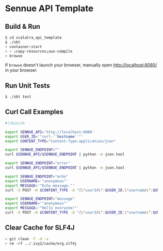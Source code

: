 # Sennue API Template #

## Build & Run ##

```sh
$ cd scalatra_api_template
$ ./sbt
> container:start
> ~ ;copy-resources;aux-compile
> browse
```

If `browse` doesn't launch your browser, manually open [http://localhost:8080/](http://localhost:8080/) in your browser.

## Run Unit Tests ##

```sh
$ ./sbt test
```

## Curl Call Examples ##

```sh
#!/bin/sh

export SENNUE_API='http://localhost:8080'
export USER_ID='"curl-'`hostname`'"'
export CONTENT_TYPE="Content-Type:application/json"

export SENNUE_ENDPOINT=""
curl $SENNUE_API/$SENNUE_ENDPOINT | python -m json.tool

export SENNUE_ENDPOINT="error"
curl $SENNUE_API/$SENNUE_ENDPOINT | python -m json.tool

export SENNUE_ENDPOINT="echo"
export USERNAME='"anonymous"'
export MESSAGE='"Echo message."'
curl -X POST -H $CONTENT_TYPE -d "{\"userId\":$USER_ID,\"username\":$USERNAME,\"message\":$MESSAGE}" $SENNUE_API/$SENNUE_ENDPOINT | python -m json.tool

export SENNUE_ENDPOINT="message"
export USERNAME='"anonymous"'
export MESSAGE='"Hello everyone!"'
curl -X POST -H $CONTENT_TYPE -d "{\"userId\":$USER_ID,\"username\":$USERNAME,\"message\":$MESSAGE}" $SENNUE_API/$SENNUE_ENDPOINT | python -m json.tool
```

## Clear Cache for SLF4J ##

```sh
> git clean -f -d -x
> rm -rf ../.ivy2/cache/org.slf4j
```

